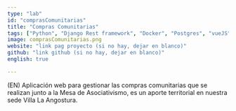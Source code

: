 ```yaml
---
type: "lab"
id: "comprasComunitarias"
title: "Compras Comunitarias"
tags: ["Python", "Django Rest framework", "Docker", "Postgres", "vueJS"]
image: comprasComunitarias.png
website: "link pag proyecto (si no hay, dejar en blanco)"
github: "link github (si no hay, dejar en blanco)"
english: true

---
```


(EN) Aplicación web para gestionar las compras comunitarias que se realizan junto a la Mesa de Asociativismo, es un aporte territorial en nuestra sede Villa La Angostura.